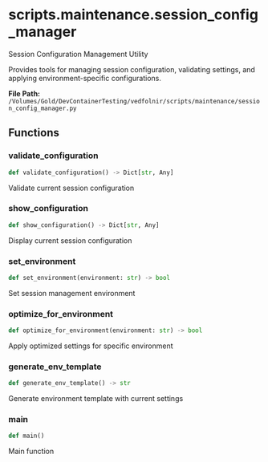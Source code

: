# scripts.maintenance.session_config_manager

Session Configuration Management Utility

Provides tools for managing session configuration, validating settings,
and applying environment-specific configurations.

**File Path:** `/Volumes/Gold/DevContainerTesting/vedfolnir/scripts/maintenance/session_config_manager.py`

## Functions

### validate_configuration

```python
def validate_configuration() -> Dict[str, Any]
```

Validate current session configuration

### show_configuration

```python
def show_configuration() -> Dict[str, Any]
```

Display current session configuration

### set_environment

```python
def set_environment(environment: str) -> bool
```

Set session management environment

### optimize_for_environment

```python
def optimize_for_environment(environment: str) -> bool
```

Apply optimized settings for specific environment

### generate_env_template

```python
def generate_env_template() -> str
```

Generate environment template with current settings

### main

```python
def main()
```

Main function

